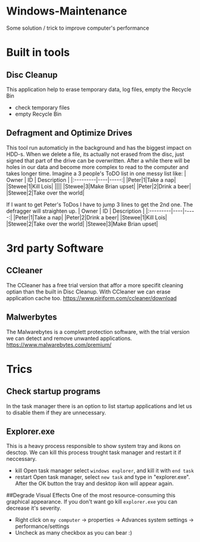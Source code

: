 # Windows-Maintenance
Some solution / trick to improve computer's performance

# Built in tools
## Disc Cleanup
This application help to erase temporary data, log files, empty the Recycle Bin
  - check temporary files
  - empty Recycle Bin
  
  
## Defragment and Optimize Drives
This tool run automaticly in the background and has the biggest impact on HDD-s. When we delete a file, its actually not erased from the disc, just signed that part of the drive can be overwritten. After a while there will be holes in our data and become more complex to read to the computer and takes longer time.
Imagine a 3 people's ToDO list in one messy list like:
| Owner | ID | Description | 
|:---------|----|-----:|
|Peter|1|Take a nap|
|Stewee|1|Kill Lois|
||||
|Stewee|3|Make Brian upset|
|Peter|2|Drink a beer|
|Stewee|2|Take over the world|

If I want to get Peter's ToDos I have to jump 3 lines to get the 2nd one. The defragger will straighten up.
| Owner | ID | Description | 
|:---------|----|-----:|
|Peter|1|Take a nap|
|Peter|2|Drink a beer|
|Stewee|1|Kill Lois|
|Stewee|2|Take over the world|
|Stewee|3|Make Brian upset|

# 3rd party Software
## CCleaner
The CCleaner has a free trial version that affor a more specifit cleaning optian than the built in Disc Cleanup. With CCleaner we can erase application cache too.
https://www.piriform.com/ccleaner/download

## Malwerbytes
The Malwarebytes is a complett protection software, with the trial version we can detect and remove unwanted applications.
https://www.malwarebytes.com/premium/

# Trics
## Check startup programs
In the task manager there is an option to list startup applications and let us to disable them if they are unnecessary.

## Explorer.exe
This is a heavy process  responsible to show system tray and ikons on desctop. We can kill this process trought task manager and restart it if neccessary.
  - kill
  Open task manager select `windows explorer`, and kill it with `end task`
  - restart
  Open task manager, select `new task` and type in "explorer.exe". After the OK button the tray and desktop ikon will appear again.
  
##Degrade Visual Effects
One of the most resource-consuming this graphical appearance. If you don't want go kill `explorer.exe` you can decrease it's severity.
 - Right click on `my computer` -> properties -> Advances system settings -> performance/settings
 - Uncheck as many checkbox as you can bear :)
 